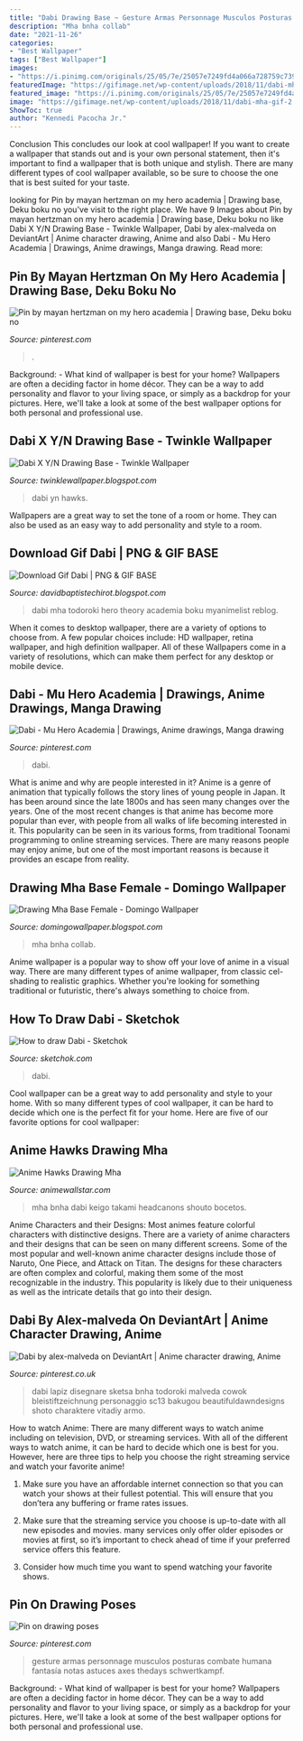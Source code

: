 ```yaml
---
title: "Dabi Drawing Base ~ Gesture Armas Personnage Musculos Posturas Combate Humana Fantasía Notas Astuces Axes Thedays Schwertkampf"
description: "Mha bnha collab"
date: "2021-11-26"
categories:
- "Best Wallpaper"
tags: ["Best Wallpaper"]
images:
- "https://i.pinimg.com/originals/25/05/7e/25057e7249fd4a066a728759c7392934.jpg"
featuredImage: "https://gifimage.net/wp-content/uploads/2018/11/dabi-mha-gif-2.gif"
featured_image: "https://i.pinimg.com/originals/25/05/7e/25057e7249fd4a066a728759c7392934.jpg"
image: "https://gifimage.net/wp-content/uploads/2018/11/dabi-mha-gif-2.gif"
ShowToc: true
author: "Kennedi Pacocha Jr."
---
```



Conclusion
This concludes our look at cool wallpaper! If you want to create a wallpaper that stands out and is your own personal statement, then it's important to find a wallpaper that is both unique and stylish. There are many different types of cool wallpaper available, so be sure to choose the one that is best suited for your taste.

	

		
looking for Pin by mayan hertzman on my hero academia | Drawing base, Deku boku no you've visit to the right place. We have 9 Images about Pin by mayan hertzman on my hero academia | Drawing base, Deku boku no like Dabi X Y/N Drawing Base - Twinkle Wallpaper, Dabi by alex-malveda on DeviantArt | Anime character drawing, Anime and also Dabi - Mu Hero Academia | Drawings, Anime drawings, Manga drawing. Read more:
		
    
## Pin By Mayan Hertzman On My Hero Academia | Drawing Base, Deku Boku No

<img loading=lazy src="https://i.pinimg.com/736x/82/9f/41/829f41f5a2fd1961c11cfaf6f0c198e3.jpg" onerror="this.onerror=null;this.src='https://tse3.mm.bing.net/th?id=OIP.6lAKxf-CfymfJNIYw2F05wHaEK&amp;pid=15.1';" alt="Pin by mayan hertzman on my hero academia | Drawing base, Deku boku no">

_Source: pinterest.com_

>. 

	

Background: - What kind of wallpaper is best for your home?
Wallpapers are often a deciding factor in home décor. They can be a way to add personality and flavor to your living space, or simply as a backdrop for your pictures. Here, we'll take a look at some of the best wallpaper options for both personal and professional use.

    
## Dabi X Y/N Drawing Base - Twinkle Wallpaper

<img loading=lazy src="https://i.pinimg.com/originals/59/15/cb/5915cb97aadae75c97ec454ee615e322.jpg" onerror="this.onerror=null;this.src='https://tse2.mm.bing.net/th?id=OIP.VRb6hdmiOK8F_rKHywr1sgHaNK&amp;pid=15.1';" alt="Dabi X Y/N Drawing Base - Twinkle Wallpaper">

_Source: twinklewallpaper.blogspot.com_

>dabi yn hawks. 

	

Wallpapers are a great way to set the tone of a room or home. They can also be used as an easy way to add personality and style to a room.

    
## Download Gif Dabi | PNG &amp; GIF BASE

<img loading=lazy src="https://gifimage.net/wp-content/uploads/2018/11/dabi-mha-gif-2.gif" onerror="this.onerror=null;this.src='https://tse2.mm.bing.net/th?id=OIP.XYGjCVfEtD8rYarH5LKCYAHaEL&amp;pid=15.1';" alt="Download Gif Dabi | PNG &amp; GIF BASE">

_Source: davidbaptistechirot.blogspot.com_

>dabi mha todoroki hero theory academia boku myanimelist reblog. 

	

When it comes to desktop wallpaper, there are a variety of options to choose from. A few popular choices include: HD wallpaper, retina wallpaper, and high definition wallpaper. All of these Wallpapers come in a variety of resolutions, which can make them perfect for any desktop or mobile device. 

    
## Dabi - Mu Hero Academia | Drawings, Anime Drawings, Manga Drawing

<img loading=lazy src="https://i.pinimg.com/736x/79/25/c5/7925c5c40b8ae75bfd565739c807e9e7.jpg" onerror="this.onerror=null;this.src='https://tse1.mm.bing.net/th?id=OIP._hscnLmpy1SSXTuxVrtf-wHaFj&amp;pid=15.1';" alt="Dabi - Mu Hero Academia | Drawings, Anime drawings, Manga drawing">

_Source: pinterest.com_

>dabi. 

	

What is anime and why are people interested in it?
Anime is a genre of animation that typically follows the story lines of young people in Japan. It has been around since the late 1800s and has seen many changes over the years. One of the most recent changes is that anime has become more popular than ever, with people from all walks of life becoming interested in it. This popularity can be seen in its various forms, from traditional Toonami programming to online streaming services. There are many reasons people may enjoy anime, but one of the most important reasons is because it provides an escape from reality.

    
## Drawing Mha Base Female - Domingo Wallpaper

<img loading=lazy src="https://i.pinimg.com/originals/05/02/88/05028837dbe60a75480a5d06b8406391.jpg" onerror="this.onerror=null;this.src='https://tse1.mm.bing.net/th?id=OIP.V1BPyvBL2QHYd15W489bNQHaE8&amp;pid=15.1';" alt="Drawing Mha Base Female - Domingo Wallpaper">

_Source: domingowallpaper.blogspot.com_

>mha bnha collab. 

	

Anime wallpaper is a popular way to show off your love of anime in a visual way. There are many different types of anime wallpaper, from classic cel-shading to realistic graphics. Whether you're looking for something traditional or futuristic, there's always something to choice from.

    
## How To Draw Dabi - Sketchok

<img loading=lazy src="https://sketchok.com/images/articles/06-anime/028-hero-academia/07/04.jpg" onerror="this.onerror=null;this.src='https://tse3.mm.bing.net/th?id=OIP.Y3Bx-woAUK2oXXfNDqcwMgHaHa&amp;pid=15.1';" alt="How to draw Dabi - Sketchok">

_Source: sketchok.com_

>dabi. 

	

Cool wallpaper can be a great way to add personality and style to your home. With so many different types of cool wallpaper, it can be hard to decide which one is the perfect fit for your home. Here are five of our favorite options for cool wallpaper: 

    
## Anime Hawks Drawing Mha

<img loading=lazy src="https://i.pinimg.com/474x/29/75/c4/2975c4f06562378736630bba97233111.jpg" onerror="this.onerror=null;this.src='https://tse3.mm.bing.net/th?id=OIP.YQ2-GLUsHmFNXOthrTg8rgAAAA&amp;pid=15.1';" alt="Anime Hawks Drawing Mha">

_Source: animewallstar.com_

>mha bnha dabi keigo takami headcanons shouto bocetos. 

	

Anime Characters and their Designs: Most animes feature colorful characters with distinctive designs.
There are a variety of anime characters and their designs that can be seen on many different screens. Some of the most popular and well-known anime character designs include those of Naruto, One Piece, and Attack on Titan. The designs for these characters are often complex and colorful, making them some of the most recognizable in the industry. This popularity is likely due to their uniqueness as well as the intricate details that go into their design.

    
## Dabi By Alex-malveda On DeviantArt | Anime Character Drawing, Anime

<img loading=lazy src="https://i.pinimg.com/originals/25/05/7e/25057e7249fd4a066a728759c7392934.jpg" onerror="this.onerror=null;this.src='https://tse1.mm.bing.net/th?id=OIP.kMuhfWu5ChoKEQpDB7JCqwHaKe&amp;pid=15.1';" alt="Dabi by alex-malveda on DeviantArt | Anime character drawing, Anime">

_Source: pinterest.co.uk_

>dabi lapiz disegnare sketsa bnha todoroki malveda cowok bleistiftzeichnung personaggio sc13 bakugou beautifuldawndesigns shoto charaktere vitadiy armo. 

	

How to watch Anime: There are many different ways to watch anime including on television, DVD, or streaming services.
With all of the different ways to watch anime, it can be hard to decide which one is best for you. However, here are three tips to help you choose the right streaming service and watch your favorite anime!
1. Make sure you have an affordable internet connection so that you can watch your shows at their fullest potential. This will ensure that you don’tera any buffering or frame rates issues.

2. Make sure that the streaming service you choose is up-to-date with all new episodes and movies. many services only offer older episodes or movies at first, so it’s important to check ahead of time if your preferred service offers this feature.

3. Consider how much time you want to spend watching your favorite shows.

    
## Pin On Drawing Poses

<img loading=lazy src="https://i.pinimg.com/736x/2e/a4/a6/2ea4a6ba4d76d24e8acdda1eef57fc5f.jpg" onerror="this.onerror=null;this.src='https://tse2.mm.bing.net/th?id=OIP.Bk8BrLrAYRzoCjx75bf_ywHaHu&amp;pid=15.1';" alt="Pin on drawing poses">

_Source: pinterest.com_

>gesture armas personnage musculos posturas combate humana fantasía notas astuces axes thedays schwertkampf. 

	

Background: - What kind of wallpaper is best for your home?
Wallpapers are often a deciding factor in home décor. They can be a way to add personality and flavor to your living space, or simply as a backdrop for your pictures. Here, we'll take a look at some of the best wallpaper options for both personal and professional use.

